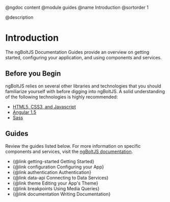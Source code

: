 @ngdoc content
@module guides
@name Introduction
@sortorder 1

@description

# Introduction

The ngBoltJS Documentation Guides provide an overview on getting started, 
configuring your application, and using components and services.

## Before you Begin

ngBoltJS relies on several other libraries and technologies that you should familiarize yourself with before digging 
into ngBoltJS. A solid understanding of the following technologies is highly recommended:

* [HTML5, CSS3, and Javascript](https://developer.mozilla.org/en-US/)
* [Angular 1.5](https://docs.angularjs.org/guide)
* [Sass](http://sass-lang.com)

## Guides

Review the guides listed below. For more information on specific components
and services, visit the [ngBoltJS documentation](/api).

* {@link getting-started Getting Started}
* {@link configuration Configuring your App}
* {@link authentication Authentication}
* {@link data-api Connecting to Data Services}
* {@link theme Editing your App's Theme}
* {@link breakpoints Using Media Queries}
* {@link documentation Writing Documentation}


